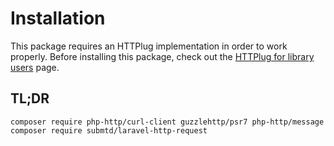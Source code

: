 # Installation

This package requires an HTTPlug implementation in order to work properly. Before installing this package, check out the [HTTPlug for library users](http://docs.php-http.org/en/latest/httplug/users.html) page.

## TL;DR

```
composer require php-http/curl-client guzzlehttp/psr7 php-http/message
composer require submtd/laravel-http-request
```
